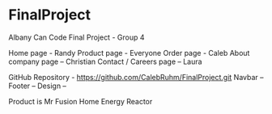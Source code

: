 # FinalProject
Albany Can Code Final Project - Group 4

Home page - Randy
Product page - Everyone
Order page - Caleb
About company page – Christian
Contact / Careers page – Laura

GitHub Repository - https://github.com/CalebRuhm/FinalProject.git
Navbar –
Footer –
Design – 

Product is Mr Fusion Home Energy Reactor
